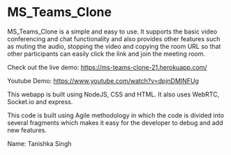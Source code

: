# MS_Teams_Clone 

MS_Teams_Clone is a simple and easy to use. It supports the basic video conferencing and chat functionality and also provides other features such as muting the audio, stopping the video and copying the room URL so that other participants can easily click the link and join the meeting room.

Check out the live demo: https://ms-teams-clone-21.herokuapp.com/

Youtube Demo: https://www.youtube.com/watch?v=dpjnDMINFUg

This webapp is built using NodeJS, CSS and HTML. It also uses WebRTC, Socket.io and express.

This code is built using Agile methodology in which the code is divided into several fragments which makes it easy for the developer to debug and add new features.

Name: Tanishka Singh
